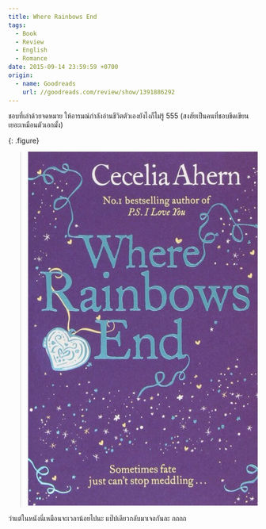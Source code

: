 ```yaml
---
title: Where Rainbows End
tags:
  - Book
  - Review
  - English
  - Romance
date: 2015-09-14 23:59:59 +0700
origin:
  - name: Goodreads
    url: //goodreads.com/review/show/1391886292
---
```


ชอบที่เล่าด้วยจดหมาย ให้อารมณ์กำลังอ่านชีวิตตัวเองยังไงก็ไม่รู้ 555 (สงสัยเป็นคนที่ชอบขีดเขียนเยอะเหมือนตัวเอกมั้ง)

{: .figure}
> ![](/images/book/where-rainbows-end.jpg)

ว่าแต่ในหนังนี่เหมือนจะเวลาน้อยไปนะ แป๊ปเดียวกลับมาเจอกันละ ถถถถ